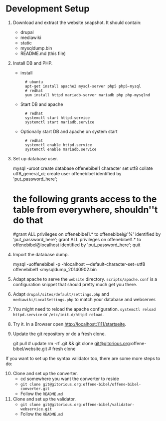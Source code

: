 Development Setup
=================

1. Download and extract the website snapshot. It should contain:
    - drupal
    - mediawiki
    - static
    - mysqldump.bin
    - README.md (this file)
2. Install DB and PHP.

    - install

            # ubuntu
            apt-get install apache2 mysql-server php5 php5-mysql
            # redhat
            yum install httpd mariadb-server mariadb php php-mysqlnd

    - Start DB and apache

            # redhat
            systemctl start httpd.service
            systemctl start mariadb.service

    - Optionally start DB and apache on system start
    
            # redhat
            systemctl enable httpd.service
            systemctl enable mariadb.service

3. Set up database user.

    mysql -uroot
    create database offenebibel1 character set utf8 collate utf8_general_ci;
    create user offenebibel identified by 'put_password_here';
    # the following grants access to the table from everywhere, shouldn''t do that
    #grant ALL privileges on offenebibel1.* to offenebibel@'%' identified by 'put_password_here';
    grant ALL privileges on offenebibel1.* to offenebibel@localhost identified by 'put_password_here';
    quit

4. Import the database dump.

    mysql -uoffenebibel -p -hlocalhost --default-character-set=utf8 offenebibel1 <mysqldump_20140902.bin

5. Adapt apache to serve the `website` directory. `scripts/apache.conf` is a configuration snippet that should pretty much get you there.
6. Adapt `drupal/sites/default/settings.php` and `mediawiki/LocalSettings.php` to match your database and webserver.
7. You might need to reload the apache configuration. `systemctl reload httpd.service` or `/etc/init.d/httpd reload`.
8. Try it. In a Browser open <http://localhost:1111/startseite>.

9. Update the git repository or do a fresh clone.

    git pull # update
    rm -rf .git && git clone git@gitorious.org:offene-bibel/website.git # fresh clone


If you want to set up the syntax validator too, there are some more steps to do:

10. Clone and set up the converter.
    - cd somewhere you want the converter to reside
    - `git clone git@gitorious.org:offene-bibel/offene-bibel-converter.git`
    - Follow the `README.md`
11. Clone and set up the validator.
    - `git clone git@gitorious.org:offene-bibel/validator-webservice.git`
    - Follow the `README.md`


